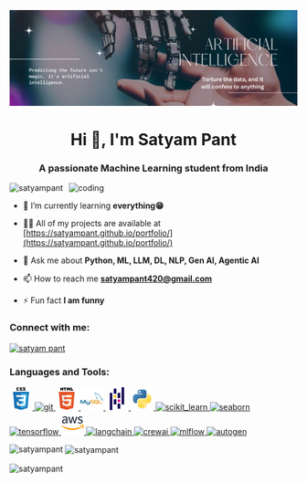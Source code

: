 ![logo](https://github.com/Satyampant/Satyampant/blob/main/banner1.png)
<h1 align="center">Hi 👋, I'm Satyam Pant</h1>
<h3 align="center">A passionate Machine Learning student from India</h3>

<img align="right" alt="coding" width="400" src="https://camo.githubusercontent.com/cae12fddd9d6982901d82580bdf321d81fb299141098ca1c2d4891870827bf17/68747470733a2f2f6d69726f2e6d656469756d2e636f6d2f6d61782f313336302f302a37513379765349765f7430696f4a2d5a2e676966">

<p align="left"> <img src="https://komarev.com/ghpvc/?username=satyampant&label=Profile%20views&color=0e75b6&style=flat" alt="satyampant" /> </p>

- 🌱 I’m currently learning **everything😁**

- 👨‍💻 All of my projects are available at [https://satyampant.github.io/portfolio/](https://satyampant.github.io/portfolio/)

- 💬 Ask me about **Python, ML, LLM, DL, NLP, Gen AI, Agentic AI**

- 📫 How to reach me **satyampant420@gmail.com**

- ⚡ Fun fact **I am funny**

<h3 align="left">Connect with me:</h3>
<p align="left">
<a href="https://linkedin.com/in/satyam pant" target="blank"><img align="center" src="https://raw.githubusercontent.com/rahuldkjain/github-profile-readme-generator/master/src/images/icons/Social/linked-in-alt.svg" alt="satyam pant" height="30" width="40" /></a>
</p>

<h3 align="left">Languages and Tools:</h3>
<p align="left"> <a href="https://www.w3schools.com/css/" target="_blank" rel="noreferrer"> <img src="https://raw.githubusercontent.com/devicons/devicon/master/icons/css3/css3-original-wordmark.svg" alt="css3" width="40" height="40"/> </a> <a href="https://git-scm.com/" target="_blank" rel="noreferrer"> <img src="https://www.vectorlogo.zone/logos/git-scm/git-scm-icon.svg" alt="git" width="40" height="40"/> </a> <a href="https://www.w3.org/html/" target="_blank" rel="noreferrer"> <img src="https://raw.githubusercontent.com/devicons/devicon/master/icons/html5/html5-original-wordmark.svg" alt="html5" width="40" height="40"/> </a> <a href="https://www.mysql.com/" target="_blank" rel="noreferrer"> <img src="https://raw.githubusercontent.com/devicons/devicon/master/icons/mysql/mysql-original-wordmark.svg" alt="mysql" width="40" height="40"/> </a> <a href="https://pandas.pydata.org/" target="_blank" rel="noreferrer"> <img src="https://raw.githubusercontent.com/devicons/devicon/2ae2a900d2f041da66e950e4d48052658d850630/icons/pandas/pandas-original.svg" alt="pandas" width="40" height="40"/> </a> <a href="https://www.python.org" target="_blank" rel="noreferrer"> <img src="https://raw.githubusercontent.com/devicons/devicon/master/icons/python/python-original.svg" alt="python" width="40" height="40"/> </a> <a href="https://scikit-learn.org/" target="_blank" rel="noreferrer"> <img src="https://upload.wikimedia.org/wikipedia/commons/0/05/Scikit_learn_logo_small.svg" alt="scikit_learn" width="40" height="40"/> </a> <a href="https://seaborn.pydata.org/" target="_blank" rel="noreferrer"> <img src="https://seaborn.pydata.org/_images/logo-mark-lightbg.svg" alt="seaborn" width="40" height="40"/> </a> <a href="https://www.tensorflow.org" target="_blank" rel="noreferrer"> <img src="https://www.vectorlogo.zone/logos/tensorflow/tensorflow-icon.svg" alt="tensorflow" width="40" height="40"/> </a> <a href="https://aws.amazon.com" target="_blank" rel="noreferrer"> <img src="https://github.com/devicons/devicon/blob/master/icons/amazonwebservices/amazonwebservices-original-wordmark.svg" alt="aws" width="40" height="40"/> </a>
<a href="https://www.langchain.com" target="_blank" rel="noreferrer"> <img src="https://assets-global.website-files.com/62828b1897d2a58b5e1a382e/64f892c90666014cd7b85f67_Favicon.png" alt="langchain" width="40" height="40"/> </a>
<a href="https://www.crewai.com" target="_blank" rel="noreferrer"> <img src="https://www.crewai.com/_next/image?url=%2F_next%2Fstatic%2Fmedia%2Flogo-crewai.20c2269c.png&w=64&q=75" alt="crewai" width="40" height="40"/> </a>
<a href="https://mlflow.org" target="_blank" rel="noreferrer"> <img src="https://avatars.githubusercontent.com/u/19087819?s=200&v=4" alt="mlflow" width="40" height="40"/> </a>
<a href="https://microsoft.github.io/autogen" target="_blank" rel="noreferrer"> <img src="https://microsoft.github.io/autogen/_static/logo-light.svg" alt="autogen" width="40" height="40"/> </a></p>

<p><img align="left" src="https://github-readme-stats.vercel.app/api/top-langs?username=satyampant&show_icons=true&locale=en&layout=compact" alt="satyampant" /></p>

<p>&nbsp;<img align="center" src="https://github-readme-stats.vercel.app/api?username=satyampant&show_icons=true&locale=en" alt="satyampant" /></p>

<p><img align="center" src="https://github-readme-streak-stats.herokuapp.com/?user=satyampant&" alt="satyampant" /></p>
